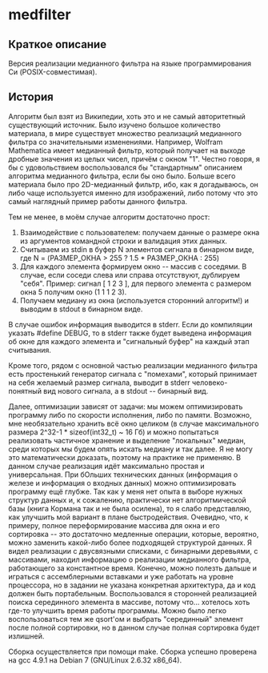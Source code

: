# medfilter

## Краткое описание
Версия реализации медианного фильтра на языке программирования Си (POSIX-совместимая).

## История
Алгоритм был взят из Википедии, хоть это и не самый авторитетный существующий источник.
Было изучено большое количество материала, в мире существует множество реализаций медианного фильтра со значительными изменениями. Например, Wolfram Mathematica имеет медианный фильтр, который получает на выходе дробные значения из целых чисел, причём с окном "1". Честно говоря, я бы с удовольствием воспользовался бы "стандартным" описанием алгоритма медианного фильтра, если бы оно было. Больше всего материала было про 2D-медианный фильтр, ибо, как я догадываюсь, он либо чаще используется именно для изображений, либо потому что это самый наглядный пример работы данного фильтра.

Тем не менее, в моём случае алгоритм достаточно прост:
1. Взаимодействие с пользователем: получаем данные о размере окна из аргументов командной строки и валидация этих данных.
2. Считываем из stdin в буфер N элементов сигнала в бинарном виде, где N = (РАЗМЕР_ОКНА > 255 ? 1.5 * РАЗМЕР_ОКНА : 255)
3. Для каждого элемента формируем окно -- массив с соседями. В случае, если соседи слева или справа отсутствуют, дублируем "себя". Пример: сигнал [ 1 2 3 ], для первого элемента с размером окна 5 получим окно (1 1 1 2 3).
4. Получаем медиану из окна (используется сторонний алгоритм!) и выводим в stdout в бинарном виде.

В случае ошибок информация выводится в stderr. Если до компиляции указать #define DEBUG, то в stderr также будет выведена информация об окне для каждого элемента и "сигнальный буфер" на каждый этап считывания.

Кроме того, рядом с основной частью реализации медианного фильтра есть простенький генератор сигнала с "помехами", который принимает на себя желаемый размер сигнала, выводит в stderr человеко-понятный вид нового сигнала, а в stdout -- бинарный вид.

Далее, оптимизации зависят от задачи: мы можем оптимизировать программу либо по скорости исполнения, либо по памяти. Возможно, мне необязательно хранить всё окно целиком (в случае максимального размера 2^32-1 * sizeof(int32_t) ~ 16 Гб) и можно попытаться реализовать частичное хранение и выделение "локальных" медиан, среди которых мы будем опять искать медиану и так далее. Я не могу это математически доказать, поэтому на практике не применяю. В данном случае реализация идёт максимально простая и универсальная. При бОльших технических данных (информация о железе и информация о входных данных) можно оптимизировать программу ещё глубже.
Так как у меня нет опыта в выборе нужных структур данных и, к сожалению, практически нет алгоритмической базы (книга Кормана так и не была осилена), то я слабо представляю, как улучшить мой вариант в плане быстродействия. Очевидно, что, к примеру, полное переформирование массива для окна и его сортировка -- это достаточно медленные операции, которые, вероятно, можно заменить какой-либо более подходящей структурой данных. Я видел реализации с двусвязными списками, с бинарными деревьями, с массивами, находил информацию о реализации медианного фильтра, работающего за константное время. Конечно, можно полезть дальше и играться с ассемблерными вставками и уже работать на уровне процессора, но в задании не указана конкретная архитектура, да и код должен быть портабельным. Воспользовался я сторонней реализацией поиска серединного элемента в массиве, потому что... хотелось хоть где-то улучшить время работы программы. Можно было легко воспользоваться тем же qsort'ом и выбрать "серединный" элемент после полной сортировки, но в данном случае полная сортировка будет излишней.

Сборка осуществляется при помощи make. Сборка успешно проверена на gcc 4.9.1 на Debian 7 (GNU/Linux 2.6.32 x86_64).
